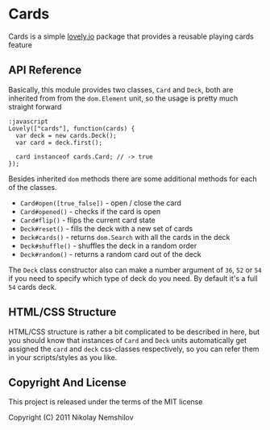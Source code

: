 # Cards

Cards is a simple [lovely.io](http://lovely.io) package that
provides a reusable playing cards feature


## API Reference

Basically, this module provides two classes, `Card` and `Deck`, both
are inherited from from the `dom.Element` unit, so the usage is pretty
much straight forward

    :javascript
    Lovely(["cards"], function(cards) {
      var deck = new cards.Deck();
      var card = deck.first();

      card instanceof cards.Card; // -> true
    });

Besides inherited `dom` methods there are some additional methods for
each of the classes.

 * `Card#open([true_false])` - open / close the card
 * `Card#opened()` - checks if the card is open
 * `Card#flip()` - flips the current card state
 * `Deck#reset()` - fills the deck with a new set of cards
 * `Deck#cards()` - returns `dom.Search` with all the cards in the deck
 * `Deck#shuffle()` - shuffles the deck in a random order
 * `Deck#random()` - returns a random card out of the deck

The `Deck` class constructor also can make a number argument of `36`, `52` or `54`
if you need to specify which type of deck do you need. By default it's a full `54`
cards deck.


## HTML/CSS Structure

HTML/CSS structure is rather a bit complicated to be described in here,
but you should know that instances of `Card` and `Deck` units automatically
get assigned the `card` and `deck` css-classes respectively, so you can
refer them in your scripts/styles as you like.



## Copyright And License

This project is released under the terms of the MIT license

Copyright (C) 2011 Nikolay Nemshilov